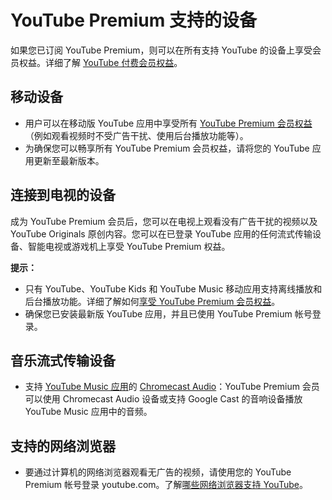# YouTube Premium 支持的设备

如果您已订阅 YouTube Premium，则可以在所有支持 YouTube 的设备上享受会员权益。详细了解 [YouTube 付费会员权益](https://support.google.com/youtube/answer/6305537)。

## 移动设备

* 用户可以在移动版 YouTube 应用中享受所有 [YouTube Premium 会员权益](https://support.google.com/youtube/answer/6308116)（例如观看视频时不受广告干扰、使用后台播放功能等）。
* 为确保您可以畅享所有 YouTube Premium 会员权益，请将您的 YouTube 应用更新至最新版本。

## 连接到电视的设备

成为 YouTube Premium 会员后，您可以在电视上观看没有广告干扰的视频以及 YouTube Originals 原创内容。您可以在已登录 YouTube 应用的任何流式传输设备、智能电视或游戏机上享受 YouTube Premium 权益。

**提示：**

* 只有 YouTube、YouTube Kids 和 YouTube Music 移动应用支持离线播放和后台播放功能。详细了解如何[享受 YouTube Premium 会员权益](https://support.google.com/youtube/answer/6308116)。
* 确保您已安装最新版 YouTube 应用，并且已使用 YouTube Premium 帐号登录。

## 音乐流式传输设备

* 支持 [YouTube Music 应用](https://support.google.com/youtubemusic/answer/6313529)的 [Chromecast Audio](https://support.google.com/chromecast/chromecastaudio#topic=6279364)：YouTube Premium 会员可以使用 Chromecast Audio 设备或支持 Google Cast 的音响设备播放 YouTube Music 应用中的音频。

## 支持的网络浏览器

* 要通过计算机的网络浏览器观看无广告的视频，请使用您的 YouTube Premium 帐号登录 youtube.com。了解[哪些网络浏览器支持 YouTube](https://www.youtube.com/html5)。